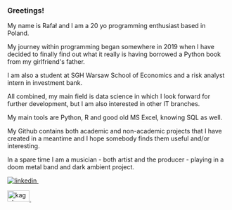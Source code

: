 

### Greetings! 
My name is Rafał and I am a 20 yo programming enthusiast based in Poland. 

My journey within programming began somewhere in 2019 when I have decided to finally find out what it really is having borrowed a Python book from my girlfriend's father.

I am also a student at SGH Warsaw School of Economics and a risk analyst intern in investment bank.

All combined, my main field is data science in which I look forward for further development, but I am also interested in other IT branches.

My main tools are Python, R and good old MS Excel, knowing SQL as well.

My Github contains both academic and non-academic projects that I have created in a meantime and I hope somebody finds them useful and/or interesting.

In a spare time I am a musician - both artist and the producer - playing in a doom metal band and dark ambient project. 


<p>
  <a href="https://www.linkedin.com/in/rafał-stępień-695562196/" rel="nofollow noreferrer">
    <img src="https://i.stack.imgur.com/gVE0j.png" alt="linkedin">
  </a> &nbsp;
</p>
<p>
  <a href="https://www.kaggle.com/kriegsmaschine" rel="nofollow noreferrer">
    <img src="https://upload.wikimedia.org/wikipedia/commons/7/7c/Kaggle_logo.png" alt="kaggle" width="50" height="25">
  </a> &nbsp;
</p>
